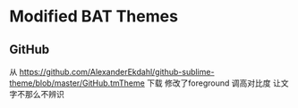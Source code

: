 # Modified BAT Themes

## GitHub

从 https://github.com/AlexanderEkdahl/github-sublime-theme/blob/master/GitHub.tmTheme 下载
修改了foreground 调高对比度 让文字不那么不辨识

